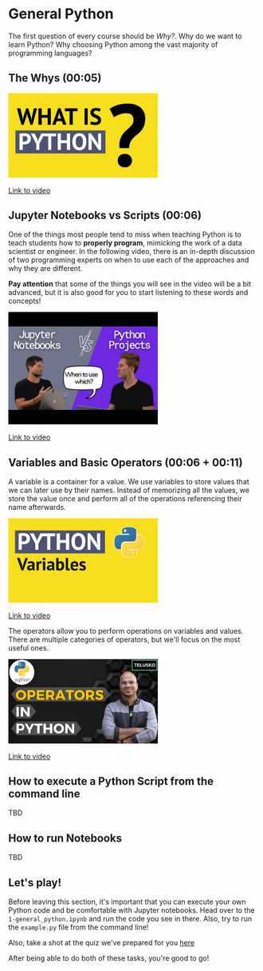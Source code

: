 # General Python

The first question of every course should be *Why?*. Why do we want to learn Python? Why choosing Python among the vast majority of programming languages?

## The Whys (00:05)

<img src="media/Y8Tko2YC5hAhd.jpg" alt="The Why's" width="300" height="auto">

[Link to video](https://www.youtube.com/watch?v=Y8Tko2YC5hA)

## Jupyter Notebooks vs Scripts (00:06)

One of the things most people tend to miss when teaching Python is to teach students how to **properly program**, mimicking the work of a data scientist or engineer. In the following video, there is an in-depth discussion of two programming experts on when to use each of the approaches and why they are different.


**Pay attention** that some of the things you will see in the video will be a bit advanced, but it is also good for you to start listening to these words and concepts!

<img src="media/JGnoTN1OnWYsd.jpg" alt="NotebooksVsScripts" width="300" height="auto">

[Link to video](https://www.youtube.com/watch?v=JGnoTN1OnWY)

## Variables and Basic Operators (00:06 + 00:11) 

A variable is a container for a value. We use variables to store values that we can later use by their names. Instead of memorizing all the values, we store the value once and perform all of the operations referencing their name afterwards.

<img src="media/cQT33yu9pY8hd.jpg" alt="Variables" width="300" height="auto">

[Link to video](https://www.youtube.com/watch?v=cQT33yu9pY8)

The operators allow you to perform operations on variables and values. There are multiple categories of operators, but we'll focus on the most useful ones.

<img src="media/v5MR5JnKcZIhd.jpg" alt="Basic operators" width="300" height="auto">

[Link to video](https://www.youtube.com/watch?v=v5MR5JnKcZI)

## How to execute a Python Script from the command line

TBD

## How to run Notebooks

TBD

## Let's play!

Before leaving this section, it's important that you can execute your own Python code and be comfortable with Jupyter notebooks.
Head over to the `1-general_python.ipynb` and run the code you see in there. Also, try to run the `example.py` file from the command line! 

Also, take a shot at the quiz we've prepared for you [here](https://forms.gle/L13J3jQk16gmypw16)

After being able to do both of these tasks, you're good to go!
